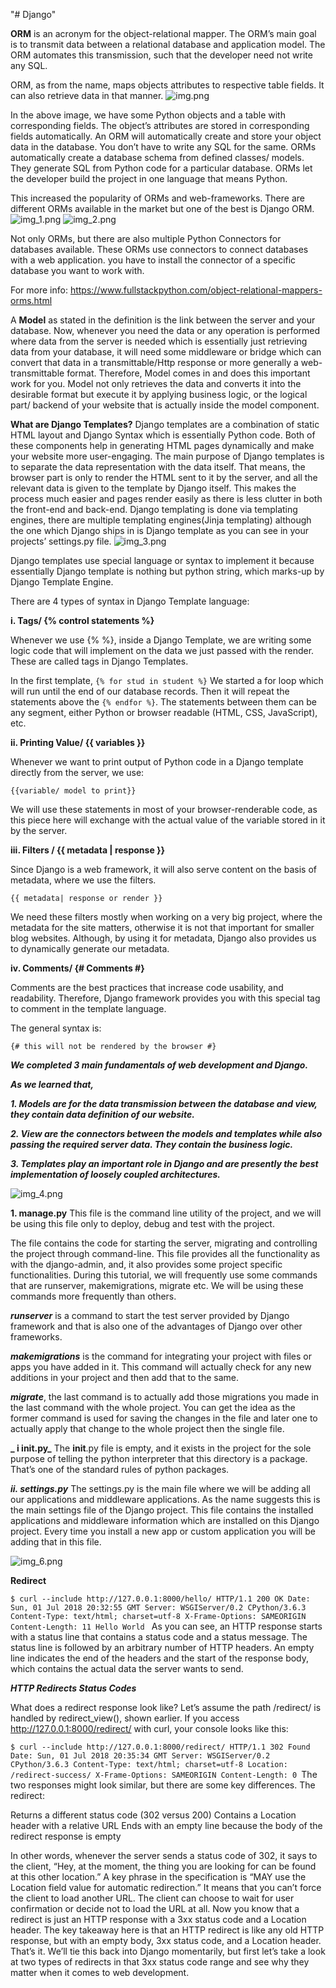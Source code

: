 "# Django" 

**ORM** is an acronym for the object-relational mapper. The ORM’s main goal is to transmit data between a relational database and application model. The ORM automates this transmission, such that the developer need not write any SQL.

ORM, as from the name, maps objects attributes to respective table fields. It can also retrieve data in that manner.
![img.png](img.png)


In the above image, we have some Python objects and a table with corresponding fields. The object’s attributes are stored in corresponding fields automatically. An ORM will automatically create and store your object data in the database. You don’t have to write any SQL for the same.
ORMs automatically create a database schema from defined classes/ models. They generate SQL from Python code for a particular database. ORMs let the developer build the project in one language that means Python.


This increased the popularity of ORMs and web-frameworks. There are different ORMs available in the market but one of the best is Django ORM.
![img_1.png](img_1.png)
![img_2.png](img_2.png)

Not only ORMs, but there are also multiple Python Connectors for databases available. These ORMs use connectors to connect databases with a web application. you have to install the connector of a specific database you want to work with.

For more info: https://www.fullstackpython.com/object-relational-mappers-orms.html


A **Model** as stated in the definition is the link between the server and your database. Now, whenever you need the data or any operation is performed where data from the server is needed which is essentially just retrieving data from your database, it will need some middleware or bridge which can convert that data in a transmittable/Http response or more generally a web-transmittable format. 
Therefore, Model comes in and does this important work for you. Model not only retrieves the data and converts it into the desirable format but execute it by applying business logic, or the logical part/ backend of your website that is actually inside the model component.

**What are Django Templates?**
Django templates are a combination of static HTML layout and Django Syntax which is essentially Python code. Both of these components help in generating HTML pages dynamically and make your website more user-engaging.
The main purpose of Django templates is to separate the data representation with the data itself. That means, the browser part is only to render the HTML sent to it by the server, and all the relevant data is given to the template by Django itself. This makes the process much easier and pages render easily as there is less clutter in both the front-end and back-end.
Django templating is done via templating engines, there are multiple templating engines(Jinja templating) although the one which Django ships in is Django template as you can see in your projects’ settings.py file.
![img_3.png](img_3.png)

Django templates use special language or syntax to implement it because essentially Django template is nothing but python string, which marks-up by Django Template Engine.

There are 4 types of syntax in Django Template language:

**i. Tags/ {% control statements %}**

Whenever we use {% %}, inside a Django Template, we are writing some logic code that will implement on the data we just passed with the render.
These are called tags in Django Templates.

In the first template,
`{% for stud in student %}`
We started a for loop which will run until the end of our database records. Then it will repeat the statements above the `{% endfor %}`. The statements between them can be any segment, either Python or browser readable (HTML, CSS, JavaScript), etc.


**ii. Printing Value/ {{ variables }}**

Whenever we want to print output of Python code in a Django template directly from the server, we use:

`{{variable/ model to print}}`

We will use these statements in most of your browser-renderable code, as this piece here will exchange with the actual value of the variable stored in it by the server.


**iii. Filters / {{ metadata | response }}**

Since Django is a web framework, it will also serve content on the basis of metadata, where we use the filters.

`{{ metadata| response or render }}`

We need these filters mostly when working on a very big project, where the metadata for the site matters, otherwise it is not that important for smaller blog websites.
Although, by using it for metadata, Django also provides us to dynamically generate our metadata.


**iv. Comments/ {# Comments #}**

Comments are the best practices that increase code usability, and readability. Therefore, Django framework provides you with this special tag to comment in the template language.

The general syntax is:

`{# this will not be rendered by the browser #}`


**_We completed 3 main fundamentals of web development and Django._**

_**As we learned that,**_

_**1. Models are for the data transmission between the database and view, they contain data definition of our website.**_

**_2. View are the connectors between the models and templates while also passing the required server data. They contain the business logic._**

_**3. Templates play an important role in Django and are presently the best implementation of loosely coupled architectures.**_

![img_4.png](img_4.png)

**1. manage.py**
This file is the command line utility of the project, and we will be using this file only to deploy, debug and test with the project.

The file contains the code for starting the server, migrating and controlling the project through command-line.
This file provides all the functionality as with the django-admin, and, it also provides some project specific functionalities. During this tutorial, we will frequently use some commands that are runserver, makemigrations, migrate etc. We will be using these commands more frequently than others.

**_runserver_** is a command to start the test server provided by Django framework and that is also one of the advantages of Django over other frameworks.

**_makemigrations_** is the command for integrating your project with files or apps you have added in it. This command will actually check for any new additions in your project and then add that to the same.

_**migrate**_, the last command is to actually add those migrations you made in the last command with the whole project. You can get the idea as the former command is used for saving the changes in the file and later one to actually apply that change to the whole project then the single file.

**_ i __init__.py_**
The __init__.py file is empty, and it exists in the project for the sole purpose of telling the python interpreter that this directory is a package. That’s one of the standard rules of python packages.

**_ii. settings.py_**
The settings.py is the main file where we will be adding all our applications and middleware applications. As the name suggests this is the main settings file of the Django project. This file contains the installed applications and middleware information which are installed on this Django project.
Every time you install a new app or custom application you will be adding that in this file.

![img_6.png](img_6.png)

**Redirect**

`$ curl --include http://127.0.0.1:8000/hello/
HTTP/1.1 200 OK
Date: Sun, 01 Jul 2018 20:32:55 GMT
Server: WSGIServer/0.2 CPython/3.6.3
Content-Type: text/html; charset=utf-8
X-Frame-Options: SAMEORIGIN
Content-Length: 11
Hello World
`
As you can see, an HTTP response starts with a status line that contains a status code and a status message. The status line is followed by an arbitrary number of HTTP headers. An empty line indicates the end of the headers and the start of the response body, which contains the actual data the server wants to send.

**_HTTP Redirects Status Codes_**

What does a redirect response look like? Let’s assume the path /redirect/ is handled by redirect_view(), shown earlier. If you access http://127.0.0.1:8000/redirect/ with curl, your console looks like this:

`$ curl --include http://127.0.0.1:8000/redirect/
HTTP/1.1 302 Found
Date: Sun, 01 Jul 2018 20:35:34 GMT
Server: WSGIServer/0.2 CPython/3.6.3
Content-Type: text/html; charset=utf-8
Location: /redirect-success/
X-Frame-Options: SAMEORIGIN
Content-Length: 0
`The two responses might look similar, but there are some key differences. The redirect:

Returns a different status code (302 versus 200)
Contains a Location header with a relative URL
Ends with an empty line because the body of the redirect response is empty

In other words, whenever the server sends a status code of 302, it says to the client, “Hey, at the moment, the thing you are looking for can be found at this other location.”
A key phrase in the specification is “MAY use the Location field value for automatic redirection.” It means that you can’t force the client to load another URL. The client can choose to wait for user confirmation or decide not to load the URL at all. 
Now you know that a redirect is just an HTTP response with a 3xx status code and a Location header. The key takeaway here is that an HTTP redirect is like any old HTTP response, but with an empty body, 3xx status code, and a Location header.
That’s it. We’ll tie this back into Django momentarily, but first let’s take a look at two types of redirects in that 3xx status code range and see why they matter when it comes to web development.
